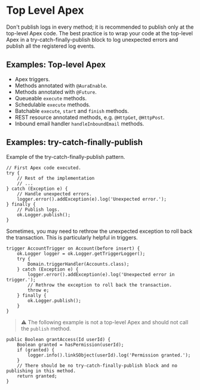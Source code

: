 # Top Level Apex

Don't publish logs in every method; it is recommended to publish only at the
top-level Apex code. The best practice is to wrap your code at the top-level
Apex in a try-catch-finally-publish block to log unexpected errors and publish
all the registered log events.

## Examples: Top-level Apex

-   Apex triggers.
-   Methods annotated with `@AuraEnable`.
-   Methods annotated with `@Future`.
-   Queueable `execute` methods.
-   Schedulable `execute` methods.
-   Batchable `execute`, `start` and `finish` methods.
-   REST resource annotated methods, e.g. `@HttpGet`, `@HttpPost`.
-   Inbound email handler `handleInboundEmail` methods.

## Examples: try-catch-finally-publish

Example of the try-catch-finally-publish pattern.

```apex
// First Apex code executed.
try {
    // Rest of the implementation
    // ...
} catch (Exception e) {
    // Handle unexpected errors.
    logger.error().addException(e).log('Unexpected error.');
} finally {
    // Publish logs.
    ok.Logger.publish();
}
```

Sometimes, you may need to rethrow the unexpected exception to roll back the
transaction. This is particularly helpful in triggers.

```apex
trigger AccountTrigger on Account(before insert) {
    ok.Logger logger = ok.Logger.getTriggerLogger();
    try {
        Domain.triggerHandler(Accounts.class);
    } catch (Exception e) {
        logger.error().addException(e).log('Unexpected error in trigger.');
        // Rethrow the exception to roll back the transaction.
        throw e;
    } finally {
        ok.Logger.publish();
    }
}
```

> ⚠ The following example is not a top-level Apex and should not call the
> `publish` method.

```apex
public Boolean grantAccess(Id userId) {
    Boolean granted = hasPermission(userId);
    if (granted) {
        logger.info().linkSObject(userId).log('Permission granted.');
    }
    // There should be no try-catch-finally-publish block and no publishing in this method.
    return granted;
}
```
